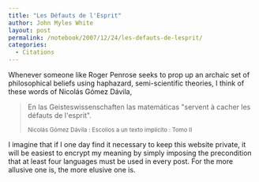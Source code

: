 ```yaml
---
title: "Les Défauts de l'Esprit"
author: John Myles White
layout: post
permalink: /notebook/2007/12/24/les-defauts-de-lesprit/
categories:
  - Citations
---
```


Whenever someone like Roger Penrose seeks to prop up an archaic set of philosophical beliefs using haphazard, semi-scientific theories, I think of these words of Nicolás Gómez Dávila,

<blockquote>
<p>En las Geisteswissenschaften las matemáticas "servent à cacher les défauts de l'esprit".</p>

<small>Nicolás Gómez Dávila : Escolios a un texto implícito : Tomo II</small>
</blockquote>

I imagine that if I one day find it necessary to keep this website private, it will be easiest to encrypt my meaning by simply imposing the precondition that at least four languages must be used in every post. For the more allusive one is, the more elusive one is.
